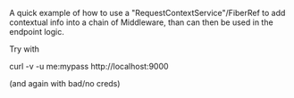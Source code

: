 A quick example of how to use a "RequestContextService"/FiberRef to add
contextual info into a chain of Middleware, than can then be used in the
endpoint logic.

Try with

curl -v -u me:mypass http://localhost:9000

(and again with bad/no creds)

